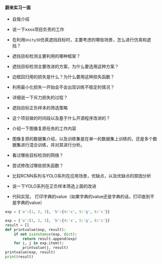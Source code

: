 #### 蔚来实习一面

* 自我介绍
* 说一下xxxx项目负责的工作
* 在利用`Unity3D`仿真遮挡目标时，主要考虑的哪些场景，怎么进行仿真和遮挡？
* 遮挡目标检测主要利用的哪种框架？
* 遮挡目标检测主要改进的方案，为什么要选用这种方案？
* 边框回归用的损失是什么？为什么要用这种损失函数？
* 利用最小化损失一开始会不会出现训练不稳定的情况？
* 详细说一下斥力损失的过程？
* 遮挡目标正负样本的筛选策略
* 这个项目做的时间段以及基于什么开源程序改进的？
* 介绍一下图像复原任务的工作内容
* 图像复原的数据集介绍，以及训练集是在单一的数据集上训练的，还是多个数据集进行混合训练，并对其进行分析。
* 看过哪些目标检测的网络？
* 尝试修改过哪些损失函数？
* 比较RCNN系列与YOLO系列在应用场景，优缺点，以及优缺点的原因分析
* 说一下YOLO系列在正负样本筛选上面的改进



* 代码实现， 打印字典的value（如果字典的value还是字典的话，打印直到不是字典的value）

```python
exp = {'a':[1, 2, 3], 'b':{4:'x', 5:'g', 6:'c'}}
```

```python
exp = {'a':[1, 2, 3], 'b':{4:'x', 5:'g', 6:'c'}}
result = []
def printvalue(exp, result):
    if not isinstance(exp, dict):
        return result.append(exp)
    for i, j in exp.item():
        printvalue(j, result)
printvalue(exp, result)
print(result)
```

